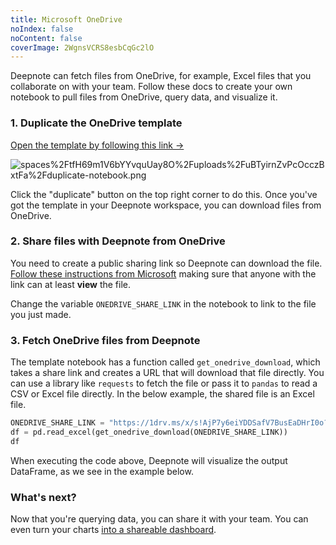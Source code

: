 ```yaml
---
title: Microsoft OneDrive
noIndex: false
noContent: false
coverImage: 2WgnsVCRS8esbCqGc2lO
---
```


Deepnote can fetch files from OneDrive, for example, Excel files that you collaborate on with your team. Follow these docs to create your own notebook to pull files from OneDrive, query data, and visualize it.

### 1. Duplicate the OneDrive template

[Open the template by following this link ->](https://deepnote.com/workspace/Deepnote-Templates-71742312-24f2-4c10-9bf7-786d17280b92/project/Fetch-OneDrive-files-in-Deepnote-7c6d212e-b26d-48ca-a3d0-fcd63f888999/%2Fnotebook.ipynb)

![spaces%2FtfH69m1V6bYYvquUay8O%2Fuploads%2FuBTyirnZvPcOcczBxtFa%2Fduplicate-notebook.png](https://media.graphassets.com/VoHNl6juQ5qUFurTn0DR)

Click the "duplicate" button on the top right corner to do this. Once you've got the template in your Deepnote workspace, you can download files from OneDrive.

### 2. Share files with Deepnote from OneDrive

You need to create a public sharing link so Deepnote can download the file. [Follow these instructions from Microsoft](https://support.microsoft.com/en-us/office/create-a-shareable-link-8257f6da-d5db-4207-a654-925644e3f35c) making sure that anyone with the link can at least **view** the file.

Change the variable `ONEDRIVE_SHARE_LINK` in the notebook to link to the file you just made.

### 3. Fetch OneDrive files from Deepnote

The template notebook has a function called `get_onedrive_download`, which takes a share link and creates a URL that will download that file directly. You can use a library like `requests` to fetch the file or pass it to `pandas` to read a CSV or Excel file directly. In the below example, the shared file is an Excel file.

```python
ONEDRIVE_SHARE_LINK = "https://1drv.ms/x/s!AjP7y6eiYDDSafV7BusEaDHrI0o?e=cL0Fqi"
df = pd.read_excel(get_onedrive_download(ONEDRIVE_SHARE_LINK))
df
```

When executing the code above, Deepnote will visualize the output DataFrame, as we see in the example below.

<Embed url="https://embed.deepnote.com/7c6d212e-b26d-48ca-a3d0-fcd63f888999/cfcefb8e-a5fb-4326-805a-0f80486b24e0/c241237a12d74a34a26165dabba547b2?height=577" />

### What's next?

Now that you're querying data, you can share it with your team. You can even turn your charts [into a shareable dashboard](/docs/publish-projects).

